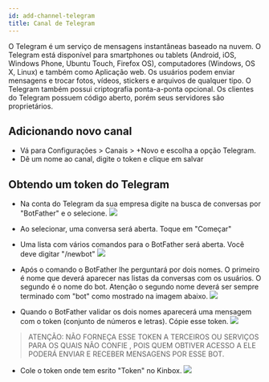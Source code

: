 ```yaml
---
id: add-channel-telegram
title: Canal de Telegram
---
```


O Telegram é um serviço de mensagens instantâneas baseado na nuvem. O Telegram está disponível para smartphones ou tablets (Android, iOS, Windows Phone, Ubuntu Touch, Firefox OS), computadores (Windows, OS X, Linux) e também como Aplicação web. Os usuários podem enviar mensagens e trocar fotos, vídeos, stickers e arquivos de qualquer tipo. O Telegram também possui criptografia ponta-a-ponta opcional. Os clientes do Telegram possuem código aberto, porém seus servidores são proprietários. 

## Adicionando novo canal
- Vá para Configurações > Canais > +Novo e escolha a opção Telegram.
- Dê um nome ao canal, digite o token e clique em salvar 

## Obtendo um token do Telegram
- Na conta do Telegram da sua empresa digite na busca de conversas por "BotFather" e o selecione.
![](../../img/telegram1.jpeg)

- Ao selecionar, uma conversa será aberta. Toque em "Começar"

- Uma lista com vários comandos para o BotFather será aberta. Você deve digitar "/newbot"
![](../../img/telegram2.jpeg)

- Após o comando o BotFather lhe perguntará por dois nomes. O primeiro é nome que deverá aparecer nas listas da conversas com os usuários. O segundo é o nome do bot. Atenção o segundo nome deverá ser sempre terminado com "bot" como mostrado na imagem abaixo.
![](../../img/telegram3.jpeg)

- Quando o BotFather validar os dois nomes aparecerá uma mensagem com o token (conjunto de números e letras). Cópie esse token.
![](../../img/telegram4.jpeg)

> ATENÇÃO: NÃO FORNEÇA ESSE TOKEN A TERCEIROS OU SERVIÇOS PARA OS QUAIS NÃO CONFIE , POIS QUEM OBTIVER ACESSO A ELE PODERÁ ENVIAR E RECEBER MENSAGENS POR ESSE BOT.

- Cole o token onde tem esrito "Token" no Kinbox.
![](../../img/telegram5.png)